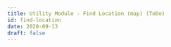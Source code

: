 ```yaml
---
title: Utility Module - Find Location (map) (ToDo)
id: find-location
date: 2020-09-13
draft: false
---
```


